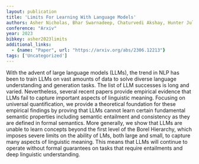 ```yaml
---
layout: publication
title: 'Limits For Learning With Language Models'
authors: Asher Nicholas, Bhar Swarnadeep, Chaturvedi Akshay, Hunter Julie, Paul Soumya
conference: "Arxiv"
year: 2023
bibkey: asher2023limits
additional_links:
  - {name: "Paper", url: "https://arxiv.org/abs/2306.12213"}
tags: ['Uncategorized']
---
```

With the advent of large language models (LLMs), the trend in NLP has been to train LLMs on vast amounts of data to solve diverse language understanding and generation tasks. The list of LLM successes is long and varied. Nevertheless, several recent papers provide empirical evidence that LLMs fail to capture important aspects of linguistic meaning. Focusing on universal quantification, we provide a theoretical foundation for these empirical findings by proving that LLMs cannot learn certain fundamental semantic properties including semantic entailment and consistency as they are defined in formal semantics. More generally, we show that LLMs are unable to learn concepts beyond the first level of the Borel Hierarchy, which imposes severe limits on the ability of LMs, both large and small, to capture many aspects of linguistic meaning. This means that LLMs will continue to operate without formal guarantees on tasks that require entailments and deep linguistic understanding.
